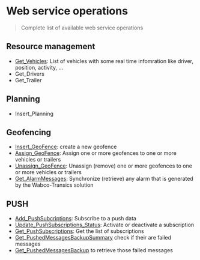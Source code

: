 <!-- docs/op/README.md -->
# Web service operations

> Complete list of available web service operations

## Resource management
- [Get_Vehicles](/op/Get_Vehicles/): List of vehicles with some real time infomration like driver, position, activity, ...
- Get_Drivers
- Get_Trailer


## Planning
- Insert_Planning

## Geofencing
- [Insert_GeoFence](/op/Insert_Geofence/): create a new geofence
- [Assign_GeoFence](/op/Assign_GeoFence/): Assign one or more geofences to one or more vehicles or trailers
- [Unassign_GeoFence](/op/Unassign_GeoFence/): Unassign (remove) one or more geofences to one or more vehicles or trailers
- [Get_AlarmMessages](/op/Get_AlarmMessages/): Synchronize (retrieve) any alarm that is generated by the Wabco-Transics solution

## PUSH
- [Add_PushSubcriptions](op/Add_PushSubscriptions/): Subscribe to a push data
- [Update_PushSubscriptions_Status](op/Update_PushSubscriptions_Status/): Activate or deactivate a subscription
- [Get_PushSubscriptions](/op/Get_PushSubscriptions/): Get the list of subscriptions
- [Get_PushedMessagesBackupSummary](/op/Get_PushedMessagesBackupSummary/) check if their are failed messages
- [Get_PushedMessagesBackup](/op/Get_PushedMessagesBackup/) to retrieve those failed messages
